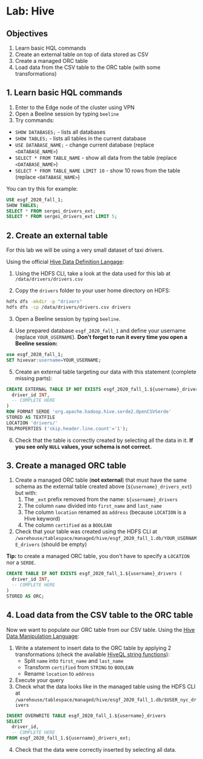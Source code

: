 # Lab: Hive

## Objectives

1. Learn basic HQL commands
2. Create an external table on top of data stored as CSV
3. Create a managed ORC table
4. Load data from the CSV table to the ORC table (with some transformations)

## 1. Learn basic HQL commands

1. Enter to the Edge node of the cluster using VPN
2. Open a Beeline session by typing `beeline`
3. Try commands:

- `SHOW DATABASES;` - lists all databases
- `SHOW TABLES;` - lists all tables in the current database
- `USE DATABASE_NAME;` - change current database (replace `<DATABASE_NAME>`)
- `SELECT * FROM TABLE_NAME` - show all data from the table (replace `<DATABASE_NAME>`)
- `SELECT * FROM TABLE_NAME LIMIT 10` - show 10 rows from the table (replace `<DATABASE_NAME>`)

You can try this for example:

```sql
USE esgf_2020_fall_1;
SHOW TABLES;
SELECT * FROM sergei_drivers_ext;
SELECT * FROM sergei_drivers_ext LIMIT 5;
```

## 2. Create an external table

For this lab we will be using a very small dataset of taxi drivers.

Using the official [Hive Data Definition Langage](https://cwiki.apache.org/confluence/display/Hive/LanguageManual+DDL):

1. Using the HDFS CLI, take a look at the data used for this lab at `/data/drivers/drivers.csv`

2. Copy the `drivers` folder to your user home directory on HDFS:

```sh
hdfs dfs -mkdir -p "drivers"
hdfs dfs -cp /data/drivers/drivers.csv drivers
```
   
3. Open a Beeline session by typing `beeline`.

4. Use prepared database `esgf_2020_fall_1` and define your username (replace `YOUR_USERNAME`). **Don't forget to run it every time you open a Beeline session:**

```sql
use esgf_2020_fall_1;
SET hivevar:username=YOUR_USERNAME;
```

5. Create an external table targeting our data with this statement (complete missing parts):

```sql
CREATE EXTERNAL TABLE IF NOT EXISTS esgf_2020_fall_1.${username}_drivers_ext (
  driver_id INT,
  -- COMPLETE HERE
)
ROW FORMAT SERDE 'org.apache.hadoop.hive.serde2.OpenCSVSerde'
STORED AS TEXTFILE
LOCATION 'drivers/'
TBLPROPERTIES ('skip.header.line.count'='1');
```

6. Check that the table is correctly created by selecting all the data in it. **If you see only `NULL` values, your schema is not correct.**

## 3. Create a managed ORC table

1. Create a managed ORC table (**not external**) that must have the same schema as the external table created above (`${username}_drivers_ext`) but with:
   1. The `_ext` prefix removed from the name: `${username}_drivers`
   2. The column `name` divided into `first_name` and `last_name`
   3. The column `location` renamed as `address` (because `LOCATION` is a Hive keyword)
   4. The column `certified` as a `BOOLEAN`
2. Check that your table was created using the HDFS CLI at `/warehouse/tablespace/managed/hive/esgf_2020_fall_1.db/YOUR_USERNAME_drivers` (should be empty)

**Tip:** to create a managed ORC table, you don't have to specify a `LOCATION` nor a `SERDE`.

```sql
CREATE TABLE IF NOT EXISTS esgf_2020_fall_1.${username}_drivers (
  driver_id INT,
  -- COMPLETE HERE
)
STORED AS ORC;
```

## 4. Load data from the CSV table to the ORC table

Now we want to populate our ORC table from our CSV table. Using the [Hive Data Manipulation Language](https://cwiki.apache.org/confluence/display/Hive/LanguageManual+DML):

1. Write a statement to insert data to the ORC table by applying 2 transformations (check the available [HiveQL string functions](https://cwiki.apache.org/confluence/display/Hive/LanguageManual+UDF#LanguageManualUDF-StringFunctions)):
   - Split `name` into `first_name` and `last_name`
   - Transform `certified` from `STRING` to `BOOLEAN`
   - Rename `location` to `address`
2. Execute your query
3. Check what the data looks like in the managed table using the HDFS CLI at `/warehouse/tablespace/managed/hive/esgf_2020_fall_1.db/$USER_nyc_drivers`

```sql
INSERT OVERWRITE TABLE esgf_2020_fall_1.${username}_drivers
SELECT 
  driver_id,
  -- COMPLETE HERE
FROM esgf_2020_fall_1.${username}_drivers_ext;
```

4. Check that the data were correctly inserted by selecting all data.
